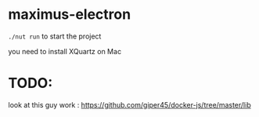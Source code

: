 # maximus-electron

`./nut run` to start the project

you need to install XQuartz on Mac


# TODO:
look at this guy work : https://github.com/giper45/docker-js/tree/master/lib
